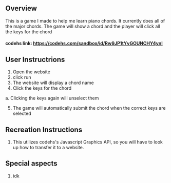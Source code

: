 ## Overview
This is a game I made to help me learn piano chords. It currently does all of the major chords. The game will show a chord and the player will click all the keys for the chord

#### codehs link: https://codehs.com/sandbox/id/Rw9JP1tYvGOUNCHY4ynl

## User Instructrions
1. Open the website
2. click run
3. The website will display a chord name
4. Click the keys for the chord

  a. Clicking the keys again will unselect them

5. The game will automatically submit the chord when the correct keys are selected

## Recreation Instructions
1. This utilizes codehs's Javascript Graphics API, so you will have to look up how to transfer it to a website.

## Special aspects
1. idk
